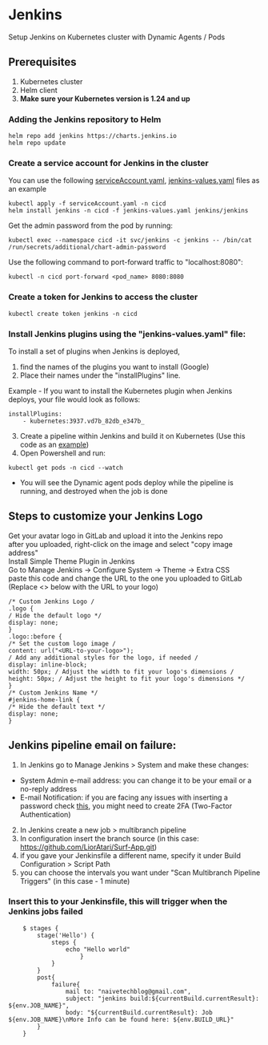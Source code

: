 # Jenkins

 Setup Jenkins on Kubernetes cluster with Dynamic Agents / Pods

## Prerequisites
1. Kubernetes cluster
2. Helm client  
3. **Make sure your Kubernetes version is 1.24 and up**

### Adding the Jenkins repository to Helm  
```
helm repo add jenkins https://charts.jenkins.io
helm repo update
```
### Create a service account for Jenkins in the cluster  
You can use the following [serviceAccount.yaml](https://github.com/LiorAtari/Surf-App/blob/main/infrastructure/Jenkins/serviceAccount.yaml),
[jenkins-values.yaml](https://github.com/LiorAtari/Surf-App/blob/main/infrastructure/Jenkins/jenkins-values.yaml) files as an example
```
kubectl apply -f serviceAccount.yaml -n cicd 
helm install jenkins -n cicd -f jenkins-values.yaml jenkins/jenkins  
```
Get the admin password from the pod by running:  
```
kubectl exec --namespace cicd -it svc/jenkins -c jenkins -- /bin/cat /run/secrets/additional/chart-admin-password  
```
Use the following command to port-forward traffic to "localhost:8080":  
```
kubectl -n cicd port-forward <pod_name> 8080:8080
```
### Create a token for Jenkins to access the cluster
```
kubectl create token jenkins -n cicd
```
### Install Jenkins plugins using the "jenkins-values.yaml" file:

To install a set of plugins when Jenkins is deployed, 
1. find the names of the plugins you want to install (Google)
2. Place their names under the "installPlugins" line.  
  
Example - 
If you want to install the Kubernetes plugin when Jenkins deploys, your file would look as follows:

```
installPlugins:
    - kubernetes:3937.vd7b_82db_e347b_
```
3. Create a pipeline within Jenkins and build it on Kubernetes (Use this code as an [example](https://github.com/LiorAtari/Surf-App/blob/main/infrastructure/Jenkins/pipelineExemple))
4. Open Powershell and run:  
```
kubectl get pods -n cicd --watch
```  
- You will see the Dynamic agent pods deploy while the pipeline is running, and destroyed when the job is done

## Steps to customize your Jenkins Logo

Get your avatar logo in GitLab and upload it into the Jenkins repo  
after you uploaded, right-click on the image and select "copy image address"  
Install Simple Theme Plugin in Jenkins  
Go to Manage Jenkins → Configure System → Theme → Extra CSS  
paste this code and change the URL to the one you uploaded to GitLab (Replace <> below with the URL to your logo)  
```
/* Custom Jenkins Logo /
.logo {
/ Hide the default logo */
display: none;
}
.logo::before {
/* Set the custom logo image /
content: url("<URL-to-your-logo>");
/ Add any additional styles for the logo, if needed /
display: inline-block;
width: 50px; / Adjust the width to fit your logo's dimensions /
height: 50px; / Adjust the height to fit your logo's dimensions */
}
/* Custom Jenkins Name */
#jenkins-home-link {
/* Hide the default text */
display: none;
}
```

## Jenkins pipeline email on failure: 
1. In Jenkins go to Manage Jenkins > System and make these changes: 
- System Admin e-mail address: you can change it to be your email or a no-reply address
-  E-mail Notification: if you are facing any issues with inserting a password check [this](https://support.google.com/accounts/answer/185833#zippy=), you might need to create 2FA (Two-Factor Authentication)

2. In Jenkins create a new job > multibranch pipeline
3. In configuration insert the branch source (in this case: https://github.com/LiorAtari/Surf-App.git)
4. if you gave your Jenkinsfile a different name, specify it under Build Configuration > Script Path
5. you can choose the intervals you want under "Scan Multibranch Pipeline Triggers" (in this case - 1 minute)

### Insert this to your Jenkinsfile, this will trigger when the Jenkins jobs failed

```
    $ stages {
        stage('Hello') {
            steps {
                echo "Hello world"
                    }
            }
        }
        post{
            failure{
                mail to: "naivetechblog@gmail.com",
                subject: "jenkins build:${currentBuild.currentResult}: ${env.JOB_NAME}",
                body: "${currentBuild.currentResult}: Job ${env.JOB_NAME}\nMore Info can be found here: ${env.BUILD_URL}"
        }
    }
```
